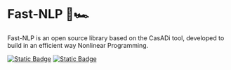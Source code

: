 # Fast-NLP 🏁🏎 


Fast-NLP is an open source library based on the CasADi tool, developed to build in an efficient way Nonlinear Programming.

[![Static Badge](https://img.shields.io/badge/Matlab-blue)](https://it.mathworks.com/products/matlab.html)
[![Static Badge](https://img.shields.io/badge/Python-purple)](https://www.python.org/)
